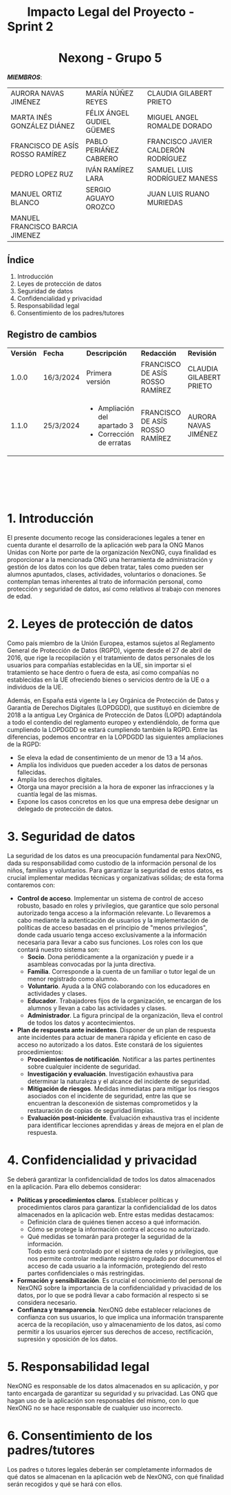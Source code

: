 ﻿# &nbsp;&nbsp;&nbsp;&nbsp;&nbsp;&nbsp;&nbsp;Impacto Legal del Proyecto - Sprint 2
# &nbsp;&nbsp;&nbsp;&nbsp;&nbsp;&nbsp;&nbsp;&nbsp;&nbsp;&nbsp;&nbsp;&nbsp;&nbsp;&nbsp;&nbsp;&nbsp;&nbsp;&nbsp;Nexong - Grupo 5

 ***MIEMBROS***:

<table>
  <tr>
    <td>AURORA NAVAS JIMÉNEZ</td>
    <td>MARÍA NÚÑEZ REYES</td>
    <td>CLAUDIA GILABERT PRIETO</td>
  </tr>
  <tr>
    <td>MARTA INÉS GONZÁLEZ DIÁNEZ</td>
    <td>FÉLIX ÁNGEL GUDIEL GÜEMES</td>
    <td>MIGUEL ANGEL ROMALDE DORADO</td>
  </tr>
  <tr>
    <td>FRANCISCO DE ASÍS ROSSO RAMÍREZ</td>
    <td>PABLO PERIÁÑEZ CABRERO</td>
    <td>FRANCISCO JAVIER CALDERÓN RODRÍGUEZ</td>
  </tr>
  <tr>
    <td>PEDRO LOPEZ RUZ</td>
    <td>IVÁN RAMÍREZ LARA</td>
    <td>SAMUEL LUIS RODRÍGUEZ MANESS</td>
  </tr>
  <tr>
    <td>MANUEL ORTIZ BLANCO</td>
    <td>SERGIO AGUAYO OROZCO</td>
    <td>JUAN LUIS RUANO MURIEDAS</td>
  </tr>
  <tr>
    <td>MANUEL FRANCISCO BARCIA JIMENEZ</td>
    <td></td>
    <td></td>
  </tr>
</table>


## Índice

1. Introducción
2. Leyes de protección de datos
3. Seguridad de datos
4. Confidencialidad y privacidad
5. Responsabilidad legal
6. Consentimiento de los padres/tutores


## Registro de cambios

<table>
  <tr>
   <td><strong>Versión</strong>
   </td>
   <td><strong>Fecha</strong>
   </td>
   <td><strong>Descripción</strong>
   </td>
   <td><strong>Redacción</strong>
   </td>
   <td><strong>Revisión</strong>
   </td>
  </tr>
  <tr>
   <td>1.0.0</td>
   <td>16/3/2024</td>
   <td>Primera versión</td>
   <td>
      FRANCISCO DE ASÍS ROSSO RAMÍREZ
   </td>
   <td>CLAUDIA GILABERT PRIETO</td>
  </tr>
  <tr>
    <td>1.1.0</td>
    <td>25/3/2024</td>
    <td>
      <ul>
        <li>Ampliación del apartado 3</li>
        <li>Corrección de erratas</li>
      </ul>
    </td>
    <td>
      FRANCISCO DE ASÍS ROSSO RAMÍREZ
    </td>
    <td>AURORA NAVAS JIMÉNEZ</td>
  </tr>
</table>


<br/>

# 

<br/>


# 1. Introducción
El presente documento recoge las consideraciones legales a tener en cuenta durante el desarrollo de la aplicación web para la ONG Manos Unidas con Norte por parte de la organización NexONG, cuya finalidad es proporcionar a la mencionada ONG una herramienta de administración y gestión de los datos con los que deben tratar, tales como pueden ser alumnos apuntados, clases, actividades, voluntarios o donaciones. Se contemplan temas inherentes al trato de información personal, como protección y seguridad de datos, así como relativos al trabajo con menores de edad.

# 2. Leyes de protección de datos
Como país miembro de la Unión Europea, estamos sujetos al Reglamento General de Protección de Datos (RGPD), vigente desde el 27 de abril de 2016, que rige la recopilación y el tratamiento de datos personales de los usuarios para compañías establecidas en la UE, sin importar si el tratamiento se hace dentro o fuera de esta, así como compañías no establecidas en la UE ofreciendo bienes o servicios dentro de la UE o a individuos de la UE.

Además, en España está vigente la Ley Orgánica de Protección de Datos y Garantía de Derechos Digitales (LOPDGDD), que sustituyó en diciembre de 2018 a la antigua Ley Orgánica de Protección de Datos (LOPD) adaptándola a todo el contendio del reglamento europeo y extendiéndolo, de forma que cumpliendo la LOPDGDD se estará cumpliendo también la RGPD.
Entre las diferencias, podemos encontrar en la LOPDGDD las siguientes ampliaciones de la RGPD:
- Se eleva la edad de consentimiento de un menor de 13 a 14 años.
- Amplía los individuos que pueden acceder a los datos de personas fallecidas.
- Amplía los derechos digitales.
- Otorga una mayor precisión a la hora de exponer las infracciones y la cuantía legal de las mismas.
- Expone los casos concretos en los que una empresa debe designar un delegado de protección de datos.

# 3. Seguridad de datos
La seguridad de los datos es una preocupación fundamental para NexONG, dada su responsabilidad como custodio de la información personal de los niños, familias y voluntarios. Para garantizar la seguridad de estos datos, es crucial implementar medidas técnicas y organizativas sólidas; de esta forma contaremos con:
- **Control de acceso**. Implementar un sistema de control de acceso robusto, basado en roles y privilegios, que garantice que solo personal autorizado tenga acceso a la información relevante. Lo llevaremos a cabo mediante la autenticación de usuarios y la implementación de políticas de acceso basadas en el principio de "menos privilegios", donde cada usuario tenga acceso exclusivamente a la información necesaria para llevar a cabo sus funciones. Los roles con los que contará nuestro sistema son:
    - **Socio**. Dona periódicamente a la organización y puede ir a asambleas convocadas por la junta directiva.
    - **Familia**. Corresponde a la cuenta de un familiar o tutor legal de un menor registrado como alumno.
    - **Voluntario**. Ayuda a la ONG colaborando con los educadores en actividades y clases.
    - **Educador**. Trabajadores fijos de la organización, se encargan de los alumnos y llevan a cabo las actividades y clases.
    - **Administrador**. La figura principal de la organización, lleva el control de todos los datos y acontecimientos.
- **Plan de respuesta ante incidentes**. Disponer de un plan de respuesta ante incidentes para actuar de manera rápida y eficiente en caso de acceso no autorizado a los datos. Este constará de los siguientes procedimientos:
    - **Procedimientos de notificación**. Notificar a las partes pertinentes sobre cualquier incidente de seguridad.
    - **Investigación y evaluación**. Investigación exhaustiva para determinar la naturaleza y el alcance del incidente de seguridad.
    - **Mitigación de riesgos**. Medidas inmediatas para mitigar los riesgos asociados con el incidente de seguridad, entre las que se encuentran la desconexión de sistemas comprometidos y la restauración de copias de seguridad limpias.
    - **Evaluación post-inicidente**. Evaluación exhaustiva tras el incidente para identificar lecciones aprendidas y áreas de mejora en el plan de respuesta.
 
# 4. Confidencialidad y privacidad
Se deberá garantizar la confidencialidad de todos los datos almacenados en la aplicación. Para ello debemos considerar:
- **Políticas y procedimientos claros**. Establecer políticas y procedimientos claros para garantizar la confidencialidad de los datos almacenados en la aplicación web. Entre estas medidas destacamos:
    - Definición clara de quiénes tienen acceso a qué información.
    - Cómo se protege la información contra el acceso no autorizado.
    - Qué medidas se tomarán para proteger la seguridad de la información.
      \
Todo esto será controlado por el sistema de roles y privilegios, que nos permite controlar mediante registro regulado por documentos el acceso de cada usuario a la información, protegiendo del resto partes confidenciales o más restringidas.
- **Formación y sensibilización**. Es crucial el conocimiento del personal de NexONG sobre la importancia de la confidencialidad y privacidad de los datos, por lo que se podrá llevar a cabo formación al respecto si se considera necesario.
- **Confianza y transparencia**. NexONG debe establecer relaciones de confianza con sus usuarios, lo que implica una información transparente acerca de la recopilación, uso y almacenamiento de los datos, así como permitir a los usuarios ejercer sus derechos de acceso, rectificación, supresión y oposición de los datos.

# 5. Responsabilidad legal
NexONG es responsable de los datos almacenados en su aplicación, y por tanto encargada de garantizar su seguridad y su privacidad.
Las ONG que hagan uso de la aplicación son responsables del mismo, con lo que NexONG no se hace responsable de cualquier uso incorrecto.

# 6. Consentimiento de los padres/tutores
Los padres o tutores legales deberán ser completamente informados de qué datos se almacenan en la aplicación web de NexONG, con qué finalidad serán recogidos y qué se hará con ellos.
